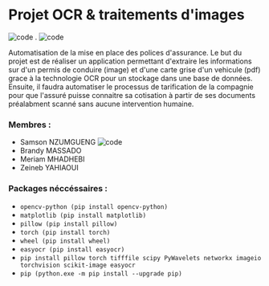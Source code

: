 # Projet OCR & traitements d'images
![code](https://img.shields.io/badge/proj347-projet_OCR-orange)   .     ![code](https://img.shields.io/badge/python_3.10-blue)

Automatisation de la mise en place des polices d'assurance. Le but du projet est de réaliser un application permettant d'extraire les informations sur d'un permis de conduire (image) et d'une carte grise d'un vehicule (pdf) grace à la technologie OCR pour un stockage dans une base de données. Ensuite, il faudra automatiser le processus de tarification de la compagnie pour que l'assuré puisse connaitre sa cotisation à partir de ses documents préalabment scanné sans aucune intervention humaine.

### Membres :
- Samson NZUMGUENG ![code](https://img.shields.io/badge/chef_de_projet-green)
- Brandy MASSADO
- Meriam MHADHEBI
- Zeineb YAHIAOUI

### Packages néccéssaires :
- ```opencv-python (pip install opencv-python)```
- ```matplotlib (pip install matplotlib)```
- ```pillow (pip install pillow)```
- ```torch (pip install torch)```
- ```wheel (pip install wheel)``` 
- ```easyocr (pip install easyocr)```
- ```pip install pillow torch tifffile scipy PyWavelets networkx imageio torchvision scikit-image easyocr```
- ```pip (python.exe -m pip install --upgrade pip)```



